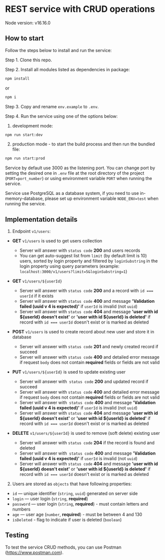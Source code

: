 # REST service with CRUD operations

Node version: v16.16.0

## How to start

Follow the steps below to install and run the service:

Step 1. Clone this repo.

Step 2. Install all modules listed as dependencies in package:

```bash
npm install
```

or

```bash
npm i
```

Step 3. Copy and rename `env.example` to `.env`.

Step 4. Run the service using one of the options below:

1. development mode:

```bash
npm run start:dev
```

2. production mode - to start the build process and then run the bundled file:

```bash
npm run start:prod
```

Service by default use 3000 as the listening port. You can change port by setting the desired one in `.env` file at the root directory of the project (`PORT=port_number`) or using environment variable `PORT` when running the service.

Service use PostgreSQL as a database system, if you need to use in-memory-database, please set up environment variable `NODE_ENV=test` when running the service.

## Implementation details

1. Endpoint `v1/users`:

- **GET** `v1/users` is used to get users collection

  - Server will answer with `status code` **200** and users records
  - You can get auto-suggest list from `limit` (by default limit is 10) users, sorted by login property and filtered by `loginSubstring` in the login property using query parameters (example: `localhost:3000/v1/users?limit=5&loginSubstring=1`)

- **GET** `v1/users/${userId}`

  - Server will answer with `status code` **200** and a record with `id === userId` if it exists
  - Server will answer with `status code` **400** and message **'Validation failed (uuid v 4 is expected)'**
    if `userId` is invalid (not `uuid`)
  - Server will answer with `status code` **404** and message **'user with id \${userId} doesn't exist'** or **'user with id \${userId} is deleted'** if record with `id === userId` doesn't exist or is marked as deleted

- **POST** `v1/users` is used to create record about new user and store it in database

  - Server will answer with `status code` **201** and newly created record if succeed
  - Server will answer with `status code` **400** and detailed error message if request `body` does not contain **required** fields or fields are not valid

- **PUT** `v1/users/${userId}` is used to update existing user

  - Server will answer with` status code` **200** and updated record if succeed
  - Server will answer with `status code` **400** and detailed error message if request `body` does not contain **required** fields or fields are not valid
  - Server will answer with` status code` **400** and message **'Validation failed (uuid v 4 is expected)'** if `userId` is invalid (not `uuid`)
  - Server will answer with `status code` **404** and message **'user with id \${userId} doesn't exist'** or **'user with id \${userId} is deleted'** if record with `id === userId` doesn't exist or is marked as deleted

- **DELETE** `v1/users/${userId}` is used to remove (soft delete) existing user
  - Server will answer with `status code` **204** if the record is found and deleted
  - Server will answer with` status code` **400** and message **'Validation failed (uuid v 4 is expected)'** if `userId` is invalid (not `uuid`)
  - Server will answer with `status code` **404** and message **'user with id \${userId} doesn't exist'** or **'user with id \${userId} is deleted'** if record with `id === userId` doesn't exist or is marked as deleted

2. Users are stored as `objects` that have following properties:

- `id` — unique identifier (`string`, `uuid`) generated on server side
- `login` — user login (`string`, **required**)
- `password` — user login (`string`, **required**) - must contain letters and numbers
- `age` — user age (`number`, **required**) - must be between 4 and 130
- `isDeleted` - flag to indicate if user is deleted (`boolean`)

## Testing

To test the service CRUD methods, you can use Postman (https://www.postman.com).
